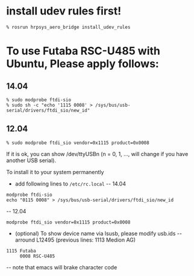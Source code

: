 # install udev rules first!

```
% rosrun hrpsys_aero_bridge install_udev_rules
```


# To use Futaba RSC-U485 with Ubuntu, Please apply follows:


## 14.04

```
% sudo modprobe ftdi-sio
% sudo sh -c "echo '1115 0008' > /sys/bus/usb-serial/drivers/ftdi_sio/new_id"
```

## 12.04

```
% sudo modprobe ftdi_sio vendor=0x1115 product=0x0008
```


If it is ok, you can show /dev/ttyUSBn
 (n = 0, 1, ..., will change if you have another USB serial).



To install it to your system permanently

- add following lines to `/etc/rc.local`
-- 14.04
```
modprobe ftdi-sio
echo "0115 0008" > /sys/bus/usb-serial/drivers/ftdi_sio/new_id
```

-- 12.04
```
modprobe ftdi_sio vendor=0x1115 product=0x0008
```

- (optional) To show device name via lsusb, please modify usb.ids
-- arround L12495 (previous lines: 1113 Medion AG)
```
1115 Futaba
     0008 RSC-U485
```
-- note that emacs will brake character code
